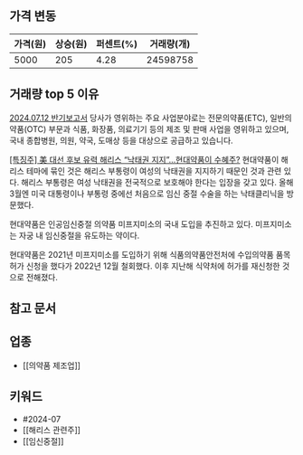 ## 가격 변동
| 가격(원) | 상승(원) | 퍼센트(%) | 거래량(개)   |
| ----- | ----- | ------ | -------- |
| 5000  | 205   | 4.28   | 24598758 |
## 거래량 top 5 이유
[2024.07.12 반기보고서](https://dart.fss.or.kr/dsaf001/main.do?rcpNo=20240712000345)
당사가 영위하는 주요 사업분야로는 전문의약품(ETC), 일반의약품(OTC) 부문과 식품, 화장품, 의료기기 등의 제조 및 판매 사업을 영위하고 있으며, 국내 종합병원, 의원, 약국, 도매상 등을 대상으로 공급하고 있습니다.

[[특징주] 美 대선 후보 유력 해리스 “낙태권 지지”…현대약품이 수혜주?](https://n.news.naver.com/mnews/article/366/0001007050)
현대약품이 해리스 테마에 묶인 것은 해리스 부통령이 여성의 낙태권을 지지하기 때문인 것과 관련 있다. 해리스 부통령은 여성 낙태권을 전국적으로 보호해야 한다는 입장을 갖고 있다. 올해 3월엔 미국 대통령이나 부통령 중에선 처음으로 임신 중절 수술을 하는 낙태클리닉을 방문했다.  
  
현대약품은 인공임신중절 의약품 미프지미소의 국내 도입을 추진하고 있다. 미프지미소는 자궁 내 임신중절을 유도하는 약이다.
  
현대약품은 2021년 미프지미소를 도입하기 위해 식품의약품안전처에 수입의약품 품목 허가 신청을 했다가 2022년 12월 철회했다. 이후 지난해 식약처에 허가를 재신청한 것으로 전해졌다.
## 참고 문서
## 업종
- [[의약품 제조업]]
## 키워드
- #2024-07 
- [[해리스 관련주]]
- [[임신중절]]